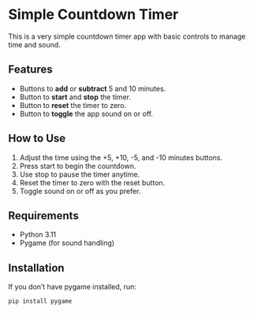 # Simple Countdown Timer

This is a very simple countdown timer app with basic controls to manage time and sound.

## Features

- Buttons to **add** or **subtract** 5 and 10 minutes.
- Button to **start** and **stop** the timer.
- Button to **reset** the timer to zero.
- Button to **toggle** the app sound on or off.

## How to Use

1. Adjust the time using the +5, +10, -5, and -10 minutes buttons.
2. Press start to begin the countdown.
3. Use stop to pause the timer anytime.
4. Reset the timer to zero with the reset button.
5. Toggle sound on or off as you prefer.

## Requirements

- Python 3.11
- Pygame (for sound handling)

## Installation

If you don’t have pygame installed, run:

```bash
pip install pygame
